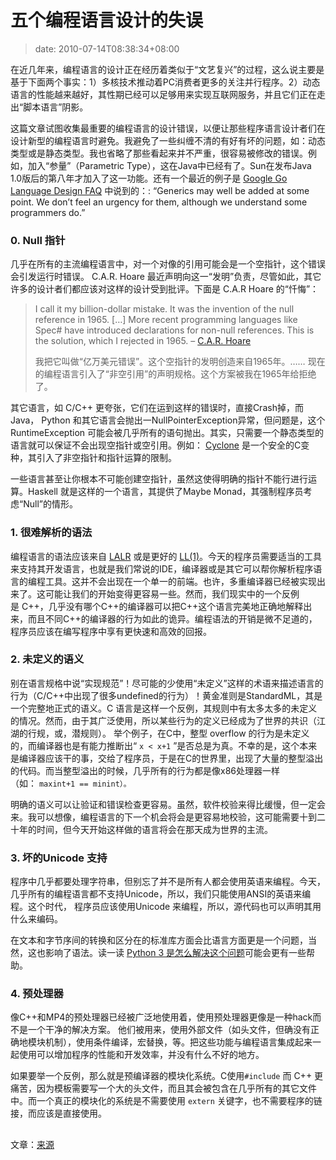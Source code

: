 # 五个编程语言设计的失误
>date: 2010-07-14T08:38:34+08:00


在近几年来，编程语言的设计正在经历着类似于“文艺复兴”的过程，这么说主要是基于下面两个事实：1）多核技术推动着PC消费者更多的关注并行程序。2）动态语言的性能越来越好，其性期已经可以足够用来实现互联网服务，并且它们正在走出“脚本语言”阴影。


这篇文章试图收集最重要的编程语言的设计错误，以便让那些程序语言设计者们在设计新型的编程语言时避免。我避免了一些纠缠不清的有好有坏的问题，如：动态类型或是静态类型。我也省略了那些看起来并不严重，很容易被修改的错误。例如，加入“参量”（Parametric Type），这在Java中已经有了。Sun在发布Java 1.0版后的第八年才加入了这一功能。还有一个最近的例子是 [Google Go Language Design FAQ](https://golang.org/doc/go_lang_faq.html#generics) 中说到的：: “Generics may well be added at some point. We don’t feel an urgency for them, although we understand some programmers do.”


### 0. Null 指针


几乎在所有的主流编程语言中，对一个对像的引用可能会是一个空指针，这个错误会引发运行时错误。 C.A.R. Hoare 最近声明向这一“发明”负责，尽管如此，其它许多的设计者们都应该对这样的设计受到批评。下面是 C.A.R Hoare 的“忏悔”：



> I call it my billion-dollar mistake. It was the invention of the null reference in 1965. […] More recent programming languages like Spec# have introduced declarations for non-null references. This is the solution, which I rejected in 1965. – [C.A.R. Hoare](http://qconlondon.com/london-2009/presentation/Null+References:+The+Billion+Dollar+Mistake)
> 
> 
> 我把它叫做“亿万美元错误”。这个空指针的发明创造来自1965年。…… 现在的编程语言引入了“非空引用”的声明规格。这个方案被我在1965年给拒绝了。
> 
> 



其它语言，如 C/C++ 更夸张，它们在运到这样的错误时，直接Crash掉，而 Java， Python 和其它语言会抛出一NullPointerException异常，但问题是，这个 RuntimeException 可能会被几乎所有的语句抛出。其实，只需要一个静态类型的语言就可以保证不会出现空指针或空引用。例如： [Cyclone](http://cyclone.thelanguage.org/) 是一个安全的C变种，其引入了非空指针和指针运算的限制。


一些语言甚至让你根本不可能创建空指针，虽然这使得明确的指针不能行进行运算。Haskell 就是这样的一个语言，其提供了Maybe Monad，其强制程序员考虑“Null”的情形。


### 1. 很难解析的语法


编程语言的语法应该来自 [LALR](https://en.wikipedia.org/wiki/LALR_parser) 或是更好的 [LL(1)](https://en.wikipedia.org/wiki/LL_parser)。今天的程序员需要适当的工具来支持其开发语言，也就是我们常说的IDE，编译器或是其它可以帮你解析程序语言的编程工具。这并不会出现在一个单一的前端。也许，多重编译器已经被实现出来了。这可能让我们的开始变得更容易一些。然而，我们现实中的一个反例是 C++，几乎没有哪个C++的编译器可以把C++这个语言完美地正确地解释出来，而且不同C++的编译器的行为如此的诡异。编程语法的开销是微不足道的，程序员应该在编写程序中享有更快速和高效的回报。


### 2. 未定义的语义


别在语言规格中说“实现规范”！尽可能的少使用“未定义”这样的术语来描述语言的行为（C/C++中出现了很多undefined的行为）！黄金准则是StandardML，其是一个完整地正式的语义。C 语言是这样一个反例，其规则中有太多太多的未定义的情况。然而，由于其广泛使用，所以某些行为的定义已经成为了世界的共识（江湖的行规，或，潜规则）。 举个例子，在C中，整型 overflow 的行为是未定义的，而编译器也是有能力推断出“ `x < x+1` ”是否总是为真。不幸的是，这个本来是编译器应该干的事，交给了程序员，于是在C的世界里，出现了大量的整型溢出的代码。而当整型溢出的时候，几乎所有的行为都是像x86处理器一样（如： `maxint+1 == minint）。`


明确的语义可以让验证和错误检查更容易。虽然，软件校验来得比缓慢，但一定会来。我可以想像，编程语言的下一个机会将会是更容易地校验，这可能需要十到二十年的时间，但今天开始这样做的语言将会在那天成为世界的主流。


### 3. 坏的Unicode 支持


程序中几乎都要处理字符串，但别忘了并不是所有人都会使用英语来编程。今天，几乎所有的编程语言都不支持Unicode，所以，我们只能使用ANSI的英语来编程。这个时代， 程序员应该使用Unicode 来编程，所以，源代码也可以声明其用什么来编码。


在文本和字节序间的转换和区分在的标准库方面会比语言方面更是一个问题，当然，这也影响了语法。读一读 [Python 3 是怎么解决这个问题](https://docs.python.org/py3k/whatsnew/3.0.html#text-vs-data-instead-of-unicode-vs-8-bit)可能会更有一些帮助。


### 4. 预处理器


像C++和MP4的预处理器已经被广泛地使用着，使用预处理器更像是一种hack而不是一个干净的解决方案。 他们被用来，使用外部文件（如头文件，但确没有正确地模块机制），使用条件编译，宏替换，等。把这些功能与编程语言集成起来一起使用可以增加程序的性能和开发效率，并没有什么不好的地方。


如果要举一个反例，那么就是预编译器的模块化系统。C使用`#include` 而 C++ 更痛苦，因为模板需要写一个大的头文件，而且其会被包含在几乎所有的其它文件中。而一个真正的模块化的系统是不需要使用 `extern` 关键字，也不需要程序的链接，而应该是直接使用。


## 


文章：[来源](http://beza1e1.tuxen.de/articles/proglang_mistakes.html)


